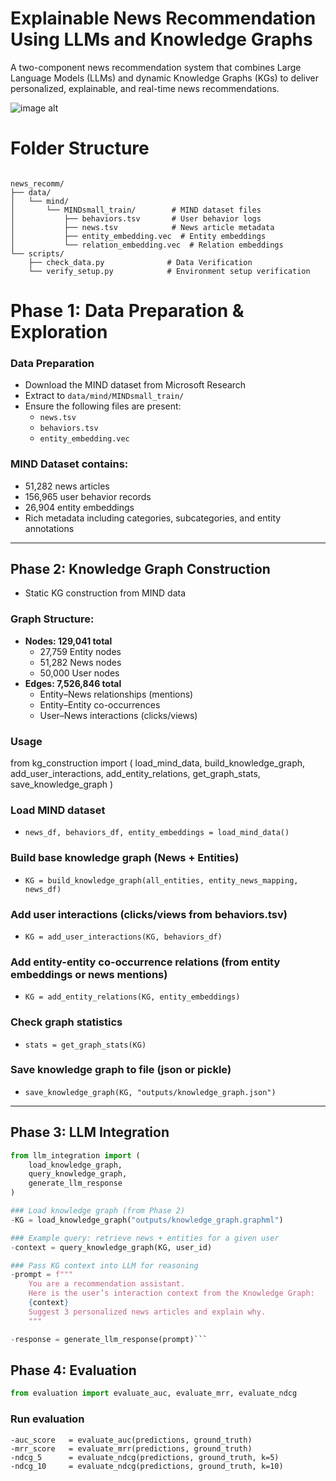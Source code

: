 # Explainable News Recommendation Using LLMs and Knowledge Graphs  

A two-component news recommendation system that combines Large Language Models (LLMs) and dynamic Knowledge Graphs (KGs) to deliver personalized, explainable, and real-time news recommendations.  

![image alt](https://github.com/hvrdhn/Explainable-Real-Time-News-Recommendation-Using-LLMs-and-Knowledge-Graphs/blob/fef6295a11708a5521bc1f2f3b1bb6f153c973ef/image.png)

# Folder Structure
<pre><code>
news_recomm/
├── data/
│   └── mind/
│       └── MINDsmall_train/        # MIND dataset files
│           ├── behaviors.tsv       # User behavior logs
│           ├── news.tsv            # News article metadata
│           ├── entity_embedding.vec  # Entity embeddings
│           └── relation_embedding.vec  # Relation embeddings
└── scripts/
    ├── check_data.py              # Data Verification
    └── verify_setup.py            # Environment setup verification
</code></pre>


# Phase 1: Data Preparation & Exploration 

### Data Preparation

- Download the MIND dataset from Microsoft Research  
- Extract to `data/mind/MINDsmall_train/`  
- Ensure the following files are present:  
  - `news.tsv`  
  - `behaviors.tsv`  
  - `entity_embedding.vec`  

### MIND Dataset contains:
- 51,282 news articles  
- 156,965 user behavior records  
- 26,904 entity embeddings  
- Rich metadata including categories, subcategories, and entity annotations  

---

## Phase 2: Knowledge Graph Construction  

- Static KG construction from MIND data  

### Graph Structure:
- **Nodes: 129,041 total**
  - 27,759 Entity nodes  
  - 51,282 News nodes  
  - 50,000 User nodes  
- **Edges: 7,526,846 total**
  - Entity–News relationships (mentions)  
  - Entity–Entity co-occurrences  
  - User–News interactions (clicks/views)  

### Usage
from kg_construction import (
    load_mind_data, 
    build_knowledge_graph, 
    add_user_interactions, 
    add_entity_relations, 
    get_graph_stats, 
    save_knowledge_graph
)

### Load MIND dataset
- `news_df, behaviors_df, entity_embeddings = load_mind_data()`

### Build base knowledge graph (News + Entities)
- `KG = build_knowledge_graph(all_entities, entity_news_mapping, news_df)`

### Add user interactions (clicks/views from behaviors.tsv)
- `KG = add_user_interactions(KG, behaviors_df)`

### Add entity-entity co-occurrence relations (from entity embeddings or news mentions)
- `KG = add_entity_relations(KG, entity_embeddings)`

### Check graph statistics
- `stats = get_graph_stats(KG)`

### Save knowledge graph to file (json or pickle)
- `save_knowledge_graph(KG, "outputs/knowledge_graph.json")`


---

## Phase 3: LLM Integration

```python
from llm_integration import (
    load_knowledge_graph, 
    query_knowledge_graph, 
    generate_llm_response
)

### Load knowledge graph (from Phase 2)
-KG = load_knowledge_graph("outputs/knowledge_graph.graphml")

### Example query: retrieve news + entities for a given user
-context = query_knowledge_graph(KG, user_id)

### Pass KG context into LLM for reasoning
-prompt = f"""
    You are a recommendation assistant. 
    Here is the user’s interaction context from the Knowledge Graph:
    {context}
    Suggest 3 personalized news articles and explain why.
    """

-response = generate_llm_response(prompt)```
```

## Phase 4: Evaluation

```python
from evaluation import evaluate_auc, evaluate_mrr, evaluate_ndcg
```

### Run evaluation
    -auc_score   = evaluate_auc(predictions, ground_truth)
    -mrr_score   = evaluate_mrr(predictions, ground_truth)
    -ndcg_5      = evaluate_ndcg(predictions, ground_truth, k=5)
    -ndcg_10     = evaluate_ndcg(predictions, ground_truth, k=10)



